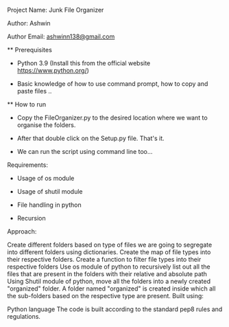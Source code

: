 Project Name: Junk File Organizer

Author:       Ashwin

Author Email: ashwinn138@gmail.com


** Prerequisites

- Python 3.9 (Install this from the  official website https://www.python.org/)

- Basic knowledge of how to use command prompt, how to copy and paste files ..

** How to run

- Copy the FileOrganizer.py to the desired location where we want to organise the folders.

- After that double click on the Setup.py file. That's it.

- We can run the script using command line too...



 Requirements:

- Usage of os module

- Usage of shutil module

- File handling in python

- Recursion

Approach:

Create different folders based on type of files we are going to segregate into different folders using dictionaries.
Create the map of file types into their respective folders.
Create a function to filter file types into their respective folders
Use os module of python to recursively list out all the files that are present in the folders with their relative and absolute path 
Using Shutil module of python, move all the folders into a newly created "organized" folder.
A folder named "organized" is created inside which all the sub-folders based on the respective type are present. 
Built using:

Python language
The code is built according to the standard pep8 rules and regulations.

